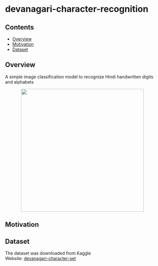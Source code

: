 # devanagari-character-recognition

## Contents
* [Overview](#overview)
* [Motivation](#motivation)
* [Dataset](#dataset)

## Overview
A simple image classification model to recognize Hindi handwritten digits and alphabets

<p align="center">
  <img src="https://www.researchgate.net/profile/Kiran-Ravulakollu/publication/261876337/figure/fig1/AS:340899369373704@1458288151610/Samples-of-CPAR-2012-numeral-datasets.png" width="400">
</p>

## Motivation

## Dataset
The dataset was downloaded from Kaggle<br>
Website: [devanagari-character-set](https://www.kaggle.com/rishianand/devanagari-character-set)
